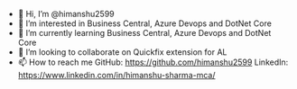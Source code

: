 - 👋 Hi, I’m @himanshu2599
- 👀 I’m interested in Business Central, Azure Devops and DotNet Core
- 🌱 I’m currently learning Business Central, Azure Devops and DotNet Core
- 💞️ I’m looking to collaborate on Quickfix extension for AL 
- 📫 How to reach me GitHub:  https://github.com/himanshu2599 
LinkedIn: https://www.linkedin.com/in/himanshu-sharma-mca/

<!---
himanshu2599/himanshu2599 is a ✨ special ✨ repository because its `README.md` (this file) appears on your GitHub profile.
You can click the Preview link to take a look at your changes.
--->
